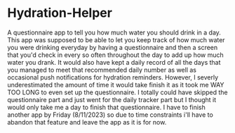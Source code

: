 # Hydration-Helper

A questionnaire app to tell you how much water you should drink in a day. This app was supposed to be able to let you keep track of how much water you were drinking everyday by having a questionnaire and then a screen that you'd check in every so often throughout the day to add up how much water you drank. It would also have kept a daily record of all the days that you managed to meet that recommended daily number as well as occasional push notifications for hydration reminders. However, I severly underestimated the amount of time it would take finish it as it took me WAY TOO LONG to even set up the questionnaire. I totally could have skipped the questionnaire part and just went for the daily tracker part but I thought it would only take me a day to finish that questionnaire. I have to finish another app by Friday (8/11/2023) so due to time constraints i'll have to abandon that feature and leave the app as it is for now.
